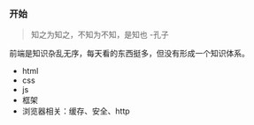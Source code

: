 ### 开始

> 知之为知之，不知为不知，是知也 -孔子

前端是知识杂乱无序，每天看的东西挺多，但没有形成一个知识体系。

-   html
-   css
-   js
-   框架
-   浏览器相关：缓存、安全、http
